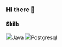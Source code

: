### Hi there 👋

<!--
**piyush-singh07/piyush-singh07** is a ✨ _special_ ✨ repository because its `README.md` (this file) appears on your GitHub profile.

Here are some ideas to get you started:

- 🔭 I’m currently working on ...
- 🌱 I’m currently learning ...
- 👯 I’m looking to collaborate on ...
- 🤔 I’m looking for help with ...
- 💬 Ask me about ...
- 📫 How to reach me: ...
- 😄 Pronouns: ...
- ⚡ Fun fact: ...

<img src="https://github-readme-stats.vercel.app/api?username=piyush-singh07&&show_icons=true&title_color=FFFF00&icon_color=bb2acf&text_color=daf7dc&bg_color=008080">
-->



#### Skills 
<img src="https://img.icons8.com/windows/32/000000/java.png"/>Java
<img src="https://img.icons8.com/color/48/000000/postgreesql.png"/>Postgresql


